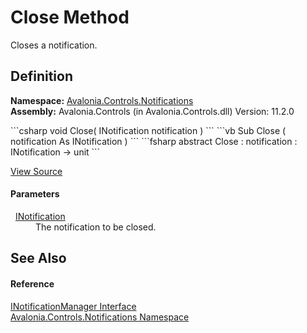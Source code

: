 # Close Method


Closes a notification.



## Definition
**Namespace:** <a href="N_Avalonia_Controls_Notifications">Avalonia.Controls.Notifications</a>  
**Assembly:** Avalonia.Controls (in Avalonia.Controls.dll) Version: 11.2.0

<Tabs groupId="api-code-preview">
<TabItem value="csharp" label="C#">
```csharp
void Close(
	INotification notification
)
```
</TabItem>
<TabItem value="vb" label="VB">
```vb
Sub Close ( 
	notification As INotification
)
```
</TabItem>
<TabItem value="fsharp" label="F#">
```fsharp
abstract Close : 
        notification : INotification -> unit 
```
</TabItem>
</Tabs>



<a href="https://github.com/AvaloniaUI/Avalonia/tree/master/src/Avalonia.Controls/Notifications/INotificationManager.cs" title="View the source code">View Source</a>



#### Parameters
<dl><dt>  <a href="T_Avalonia_Controls_Notifications_INotification">INotification</a></dt><dd>The notification to be closed.</dd></dl>

## See Also


#### Reference
<a href="T_Avalonia_Controls_Notifications_INotificationManager">INotificationManager Interface</a>  
<a href="N_Avalonia_Controls_Notifications">Avalonia.Controls.Notifications Namespace</a>  
